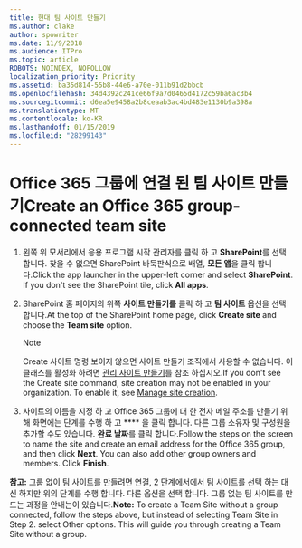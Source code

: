 ```yaml
---
title: 현대 팀 사이트 만들기
ms.author: clake
author: spowriter
ms.date: 11/9/2018
ms.audience: ITPro
ms.topic: article
ROBOTS: NOINDEX, NOFOLLOW
localization_priority: Priority
ms.assetid: ba35d814-55b8-44e6-a70e-011b91d2bbcb
ms.openlocfilehash: 34d4392c241ce66f9a7d0465d4172c59ba6ac3b4
ms.sourcegitcommit: d6ea5e9458a2b8ceaab3ac4bd483e1130b9a398a
ms.translationtype: MT
ms.contentlocale: ko-KR
ms.lasthandoff: 01/15/2019
ms.locfileid: "28299143"
---
```

# <a name="create-an-office-365-group-connected-team-site"></a><span data-ttu-id="0895e-102">Office 365 그룹에 연결 된 팀 사이트 만들기</span><span class="sxs-lookup"><span data-stu-id="0895e-102">Create an Office 365 group-connected team site</span></span>

1. <span data-ttu-id="0895e-p101">왼쪽 위 모서리에서 응용 프로그램 시작 관리자를 클릭 하 고 **SharePoint**를 선택 합니다. 찾을 수 없으면 SharePoint 바둑판식으로 배열, **모든 앱**을 클릭 합니다.</span><span class="sxs-lookup"><span data-stu-id="0895e-p101">Click the app launcher in the upper-left corner and select **SharePoint**. If you don't see the SharePoint tile, click **All apps**.</span></span>
    
2. <span data-ttu-id="0895e-105">SharePoint 홈 페이지의 위쪽 **사이트 만들기를** 클릭 하 고 **팀 사이트** 옵션을 선택 합니다.</span><span class="sxs-lookup"><span data-stu-id="0895e-105">At the top of the SharePoint home page, click **Create site** and choose the **Team site** option.</span></span> 
    
    > [!NOTE]
    > <span data-ttu-id="0895e-p102">Create 사이트 명령 보이지 않으면 사이트 만들기 조직에서 사용할 수 없습니다. 이 클래스를 활성화 하려면 [관리 사이트 만들기](https://go.microsoft.com/fwlink/?linkid=2009644)를 참조 하십시오.</span><span class="sxs-lookup"><span data-stu-id="0895e-p102">If you don't see the Create site command, site creation may not be enabled in your organization. To enable it, see [Manage site creation](https://go.microsoft.com/fwlink/?linkid=2009644).</span></span> 
  
3. <span data-ttu-id="0895e-p103">사이트의 이름을 지정 하 고 Office 365 그룹에 대 한 전자 메일 주소를 만들기 위해 화면에는 단계를 수행 하 고 \*\*\*\* 을 클릭 합니다. 다른 그룹 소유자 및 구성원을 추가할 수도 있습니다. **완료 날짜**를 클릭 합니다.</span><span class="sxs-lookup"><span data-stu-id="0895e-p103">Follow the steps on the screen to name the site and create an email address for the Office 365 group, and then click **Next**. You can also add other group owners and members. Click **Finish**.</span></span>
  
 <span data-ttu-id="0895e-p104">**참고:** 그룹 없이 팀 사이트를 만들려면 연결, 2 단계에서에서 팀 사이트를 선택 하는 대신 하지만 위의 단계를 수행 합니다. 다른 옵션을 선택 합니다. 그룹 없는 팀 사이트를 만드는 과정을 안내는이 있습니다.</span><span class="sxs-lookup"><span data-stu-id="0895e-p104">**Note:** To create a Team Site without a group connected, follow the steps above, but instead of selecting Team Site in Step 2. select Other options. This will guide you through creating a Team Site without a group.</span></span> 
    


